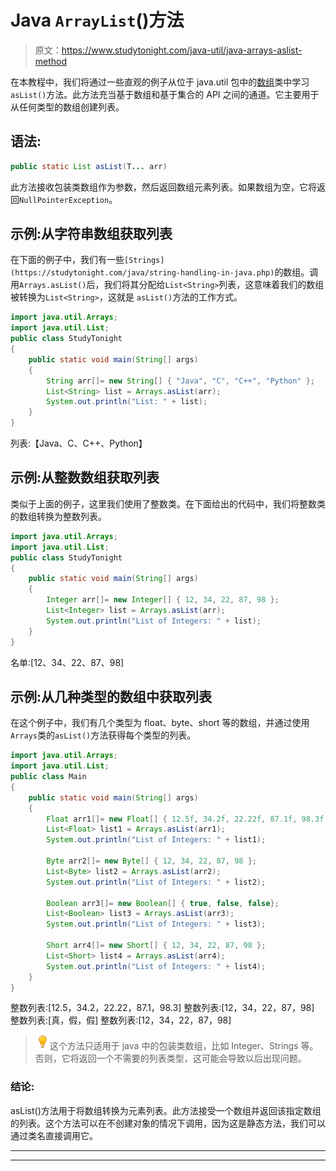 # Java `ArrayList`()方法

> 原文：<https://www.studytonight.com/java-util/java-arrays-aslist-method>

在本教程中，我们将通过一些直观的例子从位于 java.util 包中的[数组](https://www.studytonight.com/java/array.php)类中学习`asList()`方法。此方法充当基于数组和基于集合的 API 之间的通道。它主要用于从任何类型的数组创建列表。

## 语法:

```java
public static List asList(T... arr)
```

此方法接收包装类数组作为参数，然后返回数组元素列表。如果数组为空，它将返回`NullPointerException`。

## 示例:从字符串数组获取列表

在下面的例子中，我们有一些`[Strings](https://studytonight.com/java/string-handling-in-java.php)`的数组。调用`Arrays.asList()`后，我们将其分配给`List<String>`列表，这意味着我们的数组被转换为`List<String>`，这就是 `asList()`方法的工作方式。

```java
import java.util.Arrays;
import java.util.List;
public class StudyTonight 
{
	public static void main(String[] args)  
	{
		String arr[]= new String[] { "Java", "C", "C++", "Python" };
		List<String> list = Arrays.asList(arr);
		System.out.println("List: " + list);
	}
}
```

列表:【Java、C、C++、Python】

## 示例:从整数数组获取列表

类似于上面的例子，这里我们使用了整数类。在下面给出的代码中，我们将整数类的数组转换为整数列表。

```java
import java.util.Arrays;
import java.util.List;
public class StudyTonight 
{
	public static void main(String[] args)  
	{
		Integer arr[]= new Integer[] { 12, 34, 22, 87, 98 };
		List<Integer> list = Arrays.asList(arr);
		System.out.println("List of Integers: " + list);
	}
}
```

名单:[12、34、22、87、98]

## 示例:从几种类型的数组中获取列表

在这个例子中，我们有几个类型为 float、byte、short 等的数组，并通过使用`Arrays`类的`asList()`方法获得每个类型的列表。

```java
import java.util.Arrays;
import java.util.List;
public class Main 
{
	public static void main(String[] args)  
	{
		Float arr1[]= new Float[] { 12.5f, 34.2f, 22.22f, 87.1f, 98.3f };
		List<Float> list1 = Arrays.asList(arr1);
		System.out.println("List of Integers: " + list1);

		Byte arr2[]= new Byte[] { 12, 34, 22, 87, 98 };
		List<Byte> list2 = Arrays.asList(arr2);
		System.out.println("List of Integers: " + list2);

		Boolean arr3[]= new Boolean[] { true, false, false};
		List<Boolean> list3 = Arrays.asList(arr3);
		System.out.println("List of Integers: " + list3);

		Short arr4[]= new Short[] { 12, 34, 22, 87, 98 };
		List<Short> list4 = Arrays.asList(arr4);
		System.out.println("List of Integers: " + list4);
	}
}
```

整数列表:[12.5，34.2，22.22，87.1，98.3]
整数列表:[12，34，22，87，98]
整数列表:[真，假，假]
整数列表:[12，34，22，87，98]

> ![enlightened](img/bcefbc0bebd753ed2a05f55c0b74d9f0.png "enlightened")这个方法只适用于 java 中的包装类数组，比如 Integer、Strings 等。否则，它将返回一个不需要的列表类型，这可能会导致以后出现问题。

### 结论:

asList()方法用于将数组转换为元素列表。此方法接受一个数组并返回该指定数组的列表。这个方法可以在不创建对象的情况下调用，因为这是静态方法，我们可以通过类名直接调用它。

* * *

* * *